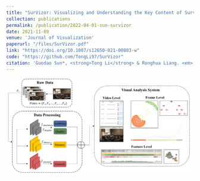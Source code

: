 ```yaml
---
title: "SurVizor: Visualizing and Understanding the Key Content of Surveillance Videos"
collection: publications
permalink: /publication/2022-04-01-sun-survizor
date: 2021-11-09
venue: 'Journal of Visualization'
paperurl: "/files/SurVizor.pdf"
link: "https://doi.org/10.1007/s12650-021-00803-w"
code: "https://github.com/TongLi97/SurVizor"
citation: 'Guodao Sun*, <strong>Tong Li</strong> & Ronghua Liang. <em> JoV, 2022. </em>'
---
```


<img src="/images/SurVizor.png" />

